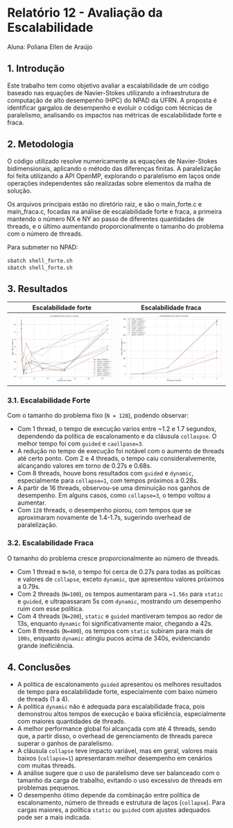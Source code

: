 # Relatório 12 - Avaliação da Escalabilidade
Aluna: Poliana Ellen de Araújo

## 1. Introdução

Este trabalho tem como objetivo avaliar a escalabilidade de um código baseado nas equações de Navier-Stokes utilizando a infraestrutura de computação de alto desempenho (HPC) do NPAD da UFRN. A proposta é identificar gargalos de desempenho e evoluir o código com técnicas de paralelismo, analisando os impactos nas métricas de escalabilidade forte e fraca.

## 2. Metodologia

O código utilizado resolve numericamente as equações de Navier-Stokes bidimensionais, aplicando o método das diferenças finitas. A paralelização foi feita utilizando a API OpenMP, explorando o paralelismo em laços onde operações independentes são realizadas sobre elementos da malha de solução.

Os arquivos principais estão no diretório raiz, e são o main_forte.c e main_fraca.c, focadas na análise de escalabilidade forte e fraca, a primeira mantendo o número NX e NY ao passo de diferentes quantidades de threads, e o último aumentando proporcionalmente o tamanho do problema com o número de threads.

Para submeter no NPAD:
```
sbatch shell_forte.sh
sbatch shell_forte.sh
```

## 3. Resultados

|Escalabilidade forte|Escalabilidade fraca|
|-----|-----|
|![Escalabilidade forte](https://github.com/polianaraujo/parallelp/blob/main/tarefa12/graficos/escalabilidade_forte.png)|![Escalabilidade fraca](https://github.com/polianaraujo/parallelp/blob/main/tarefa12/graficos/escalabilidade_fraca.png)|

### 3.1. Escalabilidade Forte
Com o tamanho do problema fixo (`N = 128`), podendo observar:

- Com 1 thread, o tempo de execução varios entre ~1.2 e 1.7 segundos, dependendo da política de escalonamento e da cláusula `collaspse`. O melhor tempo foi com `guided` e `caollpase=3`.
- A redução no tempo de execução foi notável com o aumento de threads até certo ponto. Com 2 e 4 threads, o tempo caiu consideralvemente, alcançando valores em torno de 0.27s e 0.68s.
- Com 8 threads, houve bons resultados com `guided` e `dynamic`, especialmente para `collapse=1`, com tempos próximos a 0.28s.
- A partir de 16 threads, observou-se uma diminuição nos ganhos de desempenho. Em alguns casos, como `collapse=3`, o tempo voltou a aumentar.
- Com `128` threads, o desempenho piorou, com tempos que se aproximaram novamente de 1.4-1.7s, sugerindo overhead de paralelização.

### 3.2. Escalabilidade Fraca

O tamanho do problema cresce proporcionalmente ao número de threads.
- Com 1 thread e `N=50`, o tempo foi cerca de 0.27s para todas as políticas e valores de `collapse`, exceto `dynamic`, que apresentou valores próximos a 0.79s.
- Com 2 threads (`N=100`), os tempos aumentaram para ~`1.56s` para `static` e `guided`, e ultrapassaram 5s com `dynamic`, mostrando um desempenho ruim com esse política.
- Com 4 threads (`N=200`), `static` e `guided` mantiveram tempos ao redor de 13s, enquanto `dynamic` foi significativamente maior, chegando a 42s.
- Com 8 threads (`N=400`), os tempos com `static` subiram para mais de `100s`, enquanto `dynamic` atingiu pucos acima de 340s, evidenciando grande ineficiência.

## 4. Conclusões

- A política de escalonamento `guided` apresentou os melhores resultados de tempo para escalabilidade forte, especialmente com baixo número de threads (1 a 4).
- A política `dynamic` não é adequada para escalabilidade fraca, pois demonstrou altos tempos de execução e baixa eficiência, especialmente com maiores quantidades de threads.
- A melhor performance global foi alcançada com até 4 threads, sendo que, a partir disso, o overhead de gerenciamento de threads parece superar o ganhos de paralelismo.
- A cláusula `collapse` teve impacto variável, mas em geral, valores mais baixos (`collapse=1`) apresentaram melhor desempenho em cenários com muitas threads.
- A análise sugere que o uso de paralelismo deve ser balanceado com o tamanho da carga de trabalho, evitando o uso excessivo de threads em problemas pequenos.
- O desempenho ótimo depende da combinação entre política de escalonamento, número de threads e estrutura de laços (`collapse`). Para cargas maiores, a política `static` ou `guided` com ajustes adequados pode ser a mais indicada.